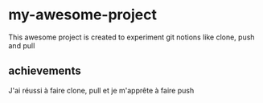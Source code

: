 # my-awesome-project

This awesome project is created to experiment git notions like clone, push and pull

## achievements
J'ai réussi à faire clone, pull et je m'apprête à faire push